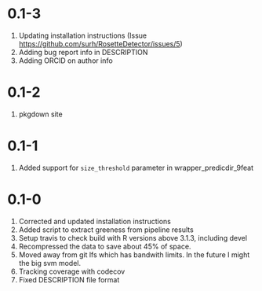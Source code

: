 # 0.1-3
1. Updating installation instructions (Issue https://github.com/surh/RosetteDetector/issues/5)
2. Adding bug report info in DESCRIPTION
3. Adding ORCID on author info

# 0.1-2
 1. pkgdown site

# 0.1-1
 1. Added support for `size_threshold` parameter in wrapper_predicdir_9feat

# 0.1-0
 1. Corrected and updated installation instructions
 2. Added script to extract greeness from pipeline results
 3. Setup travis to check build with R versions above 3.1.3, including devel
 4. Recompressed the data to save about 45% of space.
 5. Moved away from git lfs which has bandwith limits. In the future I might
 the big svm model.
 6. Tracking coverage with codecov
 7. Fixed DESCRIPTION file format
